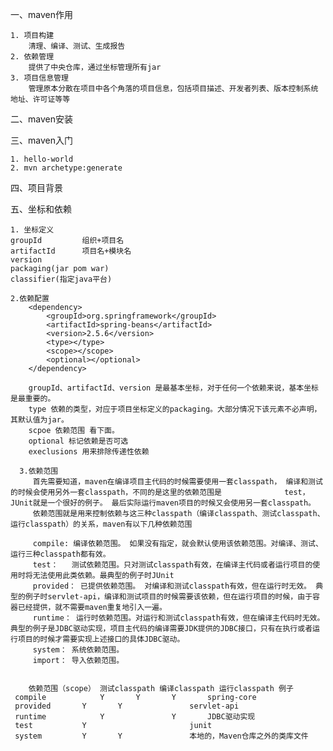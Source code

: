 一、maven作用

    1. 项目构建
        清理、编译、测试、生成报告
    2. 依赖管理
        提供了中央仓库，通过坐标管理所有jar
    3. 项目信息管理
        管理原本分散在项目中各个角落的项目信息，包括项目描述、开发者列表、版本控制系统地址、许可证等等
二、maven安装




三、maven入门

    1. hello-world
    2. mvn archetype:generate
    
    
    
    
    
    
    
    

四、项目背景











五、坐标和依赖

    1. 坐标定义
    groupId         组织+项目名
    artifactId      项目名+模块名
    version 
    packaging(jar pom war) 
    classifier(指定java平台)

    2.依赖配置
        <dependency>
			<groupId>org.springframework</groupId>
			<artifactId>spring-beans</artifactId>
			<version>2.5.6</version>
			<type></type>
			<scope></scope>
			<optional></optional>
		</dependency>
        
        groupId、artifactId、version 是最基本坐标，对于任何一个依赖来说，基本坐标是最重要的。
        type 依赖的类型，对应于项目坐标定义的packaging。大部分情况下该元素不必声明，其默认值为jar。
        scpoe 依赖范围 看下面。
        optional 标记依赖是否可选 
        execlusions 用来排除传递性依赖
      
      3.依赖范围
         首先需要知道，maven在编译项目主代码的时候需要使用一套classpath， 编译和测试的时候会使用另外一套classpath，不同的是这里的依赖范围是              test，JUnit就是一个很好的例子。 最后实际运行maven项目的时候又会使用另一套classpath。
         依赖范围就是用来控制依赖与这三种classpath（编译classpath、测试classpath、运行classpath）的关系，maven有以下几种依赖范围
         
         compile: 编译依赖范围。 如果没有指定，就会默认使用该依赖范围。对编译、测试、运行三种classpath都有效。
         test：   测试依赖范围。只对测试classpath有效，在编译主代码或者运行项目的使用时将无法使用此类依赖。最典型的例子时JUnit
         provided： 已提供依赖范围。 对编译和测试classpath有效，但在运行时无效。 典型的例子时servlet-api，编译和测试项目的时候需要该依赖，但在运行项目的时候，由于容器已经提供，就不需要maven重复地引入一遍。
         runtime： 运行时依赖范围。对运行和测试classpath有效，但在编译主代码时无效。 典型的例子是JDBC驱动实现，项目主代码的编译需要JDK提供的JDBC接口，只有在执行或者运行项目的时候才需要实现上述接口的具体JDBC驱动。
         system： 系统依赖范围。
         import： 导入依赖范围。
      
      
        依赖范围（scope）	测试classpath	编译classpath	运行classpath	例子
	 compile			Y		Y		Y		spring-core
	 provided	 	Y	 	Y				servlet-api
	 runtime			Y	 			Y		JDBC驱动实现
	 test			Y	 	 				junit
	 system			Y		Y	 			本地的，Maven仓库之外的类库文件

        
        
        
        
        
        
        
        
        
        
